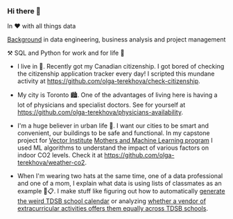 ### Hi there 👋

<!--
**olga-terekhova/olga-terekhova** is a ✨ _special_ ✨ repository because its `README.md` (this file) appears on your GitHub profile.

Here are some ideas to get you started:

- 🔭 I’m currently working on ...
- 🌱 I’m currently learning ...
- 👯 I’m looking to collaborate on ...
- 🤔 I’m looking for help with ...
- 💬 Ask me about ...
- 📫 How to reach me: ...
- 😄 Pronouns: ...
- ⚡ Fun fact: ...
-->

In ♥️ with all things data

[Background](https://www.linkedin.com/in/olga-terekhova/) in data engineering, business analysis and project management

⚒️ SQL and Python for work and for life 🍴

- I live in 🍁. Recently got my Canadian citizenship. I got bored of checking the citizenship application tracker every day! I scripted this mundane activity at https://github.com/olga-terekhova/check-citizenship.

- My city is Toronto 🏙️. One of the advantages of living here is having a lot of physicians and specialist doctors. See for yourself at https://github.com/olga-terekhova/physicians-availability. 

- I'm a huge believer in urban life 🌇. I want our cities to be smart and convenient, our buildings to be safe and functional. In my capstone project for [Vector Institute](https://vectorinstitute.ai/) [Mothers and Machine Learning program](https://vectorinstitute.ai/mothers-and-machine-learning/) I used ML algorithms to understand the impact of various factors on indoor CO2 levels. Check it at https://github.com/olga-terekhova/weather-co2.

- When I'm wearing two hats at the same time, one of a data professional and one of a mom, I explain what data is using lists of classmates as an example 🏫📋. I make stuff like figuring out how to automatically [generate the weird TDSB school calendar](https://github.com/olga-terekhova/tdsb-calendar) or analyzing [whether a vendor of extracurricular activities offers them equally across TDSB schools](https://github.com/olga-terekhova/data-analysis/tree/main/vendor-extracurriculars-choice). 
